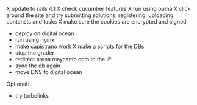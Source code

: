 X update to rails 4.1
X check cucumber features
X run using puma
X click around the site and try submitting solutions, registering, uploading contensts and tasks
X make sure the cookies are encrypted and signed
* deploy on digital ocean
* run using nginx
* make capistrano work
X make a scripts for the DBs
* stop the grader
* redirect arena.maycamp.com to the IP
* sync the db again
* move DNS to digital ocean

Optional:
* try turbolinks
